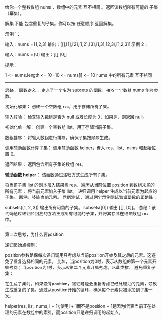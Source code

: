 给你一个整数数组 nums ，数组中的元素 互不相同 。返回该数组所有可能的
子集
（幂集）。

解集 不能 包含重复的子集。你可以按 任意顺序 返回解集。

 

示例 1：

输入：nums = [1,2,3]
输出：[[],[1],[2],[1,2],[3],[1,3],[2,3],[1,2,3]]
示例 2：

输入：nums = [0]
输出：[[],[0]]
 

提示：

1 <= nums.length <= 10
-10 <= nums[i] <= 10
nums 中的所有元素 互不相同


----

思路：
函数定义： 定义了一个名为 subsets 的函数，接收一个数组 nums 作为参数。

初始化解集： 创建一个空数组 res，用于存储所有子集。

输入校验： 检查输入数组是否为 null 或者长度为 0，如果是，则返回 null。

初始化单一解： 创建一个空数组 list，用于存储当前子集。

数组排序： 将输入数组进行排序，确保子集按顺序生成。

调用辅助函数计算子集： 调用辅助函数 helper，传入 res、list、nums 和起始位置 0。

返回结果： 返回包含所有子集的数组 res。

**辅助函数 helper**： 该函数通过递归方式生成所有子集。

将当前子集 list 的副本加入结果集 res。
遍历从当前位置 position 到数组末尾的所有元素：
将当前元素加入子集 list。
递归调用 helper 生成以当前元素为起点的子集。
回溯，移除当前元素。
示例测试： 通过两个示例测试验证函数的正确性：

subsets([1, 2, 3]) 输出所有可能的子集。
subsets([0]) 输出 [[], [0]]。
总结：该代码通过递归和回溯的方法生成所有可能的子集，并将其存储在结果数组 res 中。

----
第二次思考，为什么要position

递归起始点控制：

position参数确保每次递归调用只考虑从当前position开始及其之后的元素。这避免了重复选择相同的元素。
比如，当position为0时，表示从数组的第一个元素开始考虑；当position为1时，表示从第二个元素开始考虑，以此类推。
避免重复子集：

在生成子集时，如果没有position，递归可能会重新考虑已经处理过的元素，导致生成重复的子集。通过从position开始的循环，确保每个元素只被添加到子集一次。


helper(res, list, nums, i + 1);使用i + 1而不是position + 1是因为i代表当前正在处理的元素在数组中的索引，而position只是递归调用的起始点。